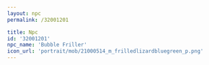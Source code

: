 ```yaml
---
layout: npc
permalink: /32001201

title: Npc
id: '32001201'
npc_name: 'Bubble Friller'
icon_url: 'portrait/mob/21000514_m_frilledlizardbluegreen_p.png'
---
```

